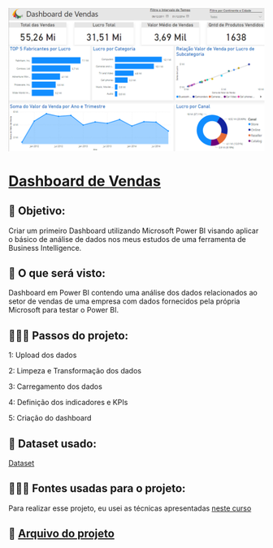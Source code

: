 ![Dashboard de Vendas](https://github.com/vthbarros/Power-BI/blob/main/Images/02%20-%20Dashboard%20Real.png)
# [Dashboard de Vendas](https://github.com/vthbarros/Power-BI/blob/main/Arquivos-PBIX/02%20-%20Dashboard%20Real.pbix)

## 🎯 Objetivo:
Criar um primeiro Dashboard utilizando Microsoft Power BI visando aplicar o básico de análise de dados nos meus estudos de uma ferramenta de Business Intelligence.

## 👀 O que será visto:
Dashboard em Power BI contendo uma análise dos dados relacionados ao setor de vendas de uma empresa com dados fornecidos pela própria Microsoft para testar o Power BI.

## 🚶🏻‍♂️ Passos do projeto:

   1: Upload dos dados

   2: Limpeza e Transformação dos dados

   3: Carregamento dos dados

   4: Definição dos indicadores e KPIs

   5: Criação do dashboard

## 🌌 Dataset usado:
[Dataset](https://github.com/vthbarros/Power-BI/blob/main/Datasets/02%20-%20LojaDemo.xlsx)

## 👨🏻‍🏫 Fontes usadas para o projeto:
Para realizar esse projeto, eu usei as técnicas apresentadas [neste curso](https://www.udemy.com/course/curso-completo-master-power-bi/)

## 📂 [Arquivo do projeto](https://github.com/vthbarros/Power-BI/blob/main/Arquivos-PBIX/02%20-%20Dashboard%20Real.pbix)
